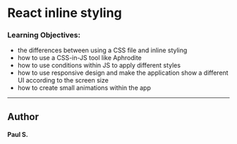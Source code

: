 # React inline styling

### Learning Objectives:
*    the differences between using a CSS file and inline styling
*    how to use a CSS-in-JS tool like Aphrodite
*    how to use conditions within JS to apply different styles
*    how to use responsive design and make the application show a different UI according to the screen size
*    how to create small animations within the app

--- 
## Author 
#### Paul S.